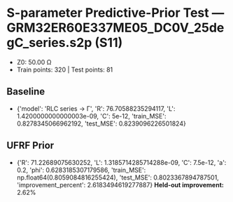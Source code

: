 # S-parameter Predictive-Prior Test — GRM32ER60E337ME05_DC0V_25degC_series.s2p (S11)
- Z0: 50.00 Ω
- Train points: 320  |  Test points: 81

## Baseline
- {'model': 'RLC series -> Γ', 'R': 76.70588235294117, 'L': 1.4200000000000003e-09, 'C': 5e-12, 'train_MSE': 0.8278345066962192, 'test_MSE': 0.8239096226501824}

## UFRF Prior
- {'R': 71.22689075630252, 'L': 1.3185714285714288e-09, 'C': 7.5e-12, 'a': 0.2, 'phi': 0.6283185307179586, 'train_MSE': np.float64(0.8059084816255424), 'test_MSE': 0.8023367894787501, 'improvement_percent': 2.6183494619277887}
**Held-out improvement:** 2.62%